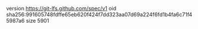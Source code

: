 version https://git-lfs.github.com/spec/v1
oid sha256:991605748fdffe65eb620f424f7dd323aa07d69a224f6fd1b4fa6c71f45987a6
size 5901
